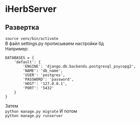 # iHerbServer

## Развертка

`source venv/bin/activate`  
В файл settings.py прописываем настройки бд  
Например:  
```
DATABASES = {
    'default': {
        'ENGINE': 'django.db.backends.postgresql_psycopg2',
        'NAME': 'db_name',
        'USER': 'postgres',
        'PASSWORD': 'password',
        'HOST': '127.0.0.1',
        'PORT': '5432'
    }
}
```

Затем  
`python manage.py migrate`
И потом  
`python manage.py runserver`